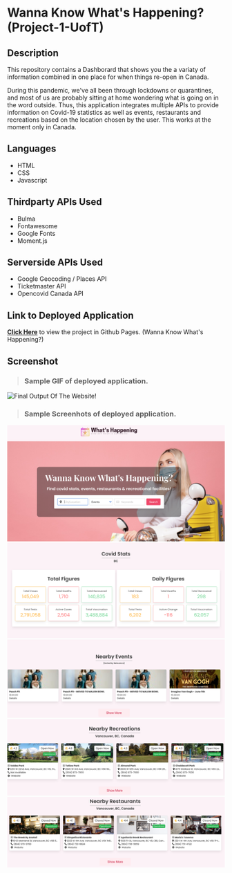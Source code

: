# Wanna Know What's Happening? (Project-1-UofT)

## Description
This repository contains a Dashborard that shows you the a variaty of information combined in one place for when things re-open in Canada. 

During this pandemic, we've all been through lockdowns or quarantines, and most of us are probably sitting at home wondering what is going on in the word outside. Thus, this application integrates multiple APIs to provide information on Covid-19 statistics as well as events, restaurants and recreations based on the location chosen by the user. This works at the moment only in Canada.

## Languages
- HTML
- CSS
- Javascript

## Thirdparty APIs Used
- Bulma 
- Fontawesome
- Google Fonts
- Moment.js

## Serverside APIs Used
- Google Geocoding / Places API
- Ticketmaster API
- Opencovid Canada API

## Link to Deployed Application
[**Click Here**](https://teamtoo222.github.io/Project-1-UofT/) to view the project in Github Pages. (Wanna Know What's Happening?)

## Screenshot
> ### Sample GIF of deployed application.
![Final Output Of The Website!](./assets/images/final-product.gif "Final Output Of The Website")
> ### Sample Screenhots of deployed application.
![Sample 1](/assets/images/Sample1.jpeg)
![Sample 2](/assets/images/Sample2.jpeg)
![Sample 3](/assets/images/Sample3.jpeg)
![Sample 4](/assets/images/Sample4.jpeg)
![Sample 5](/assets/images/Sample5.jpeg)
